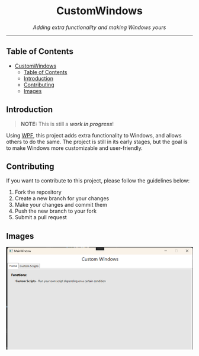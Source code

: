 # <div align="center">CustomWindows</div>

<div align="center"><i>Adding extra functionality and making Windows yours</i></div>

***

## Table of Contents

- [CustomWindows](#customwindows)
	- [Table of Contents](#table-of-contents)
	- [Introduction](#introduction)
	- [Contributing](#contributing)
	- [Images](#images)

## Introduction

> **NOTE:** This is still a ***work in progress***!

Using [WPF](https://en.wikipedia.org/wiki/Windows_Presentation_Foundation), this project adds extra functionality to Windows, and allows others to do the same. The project is still in its early stages, but the goal is to make Windows more customizable and user-friendly.

## Contributing

If you want to contribute to this project, please follow the guidelines below:

1. Fork the repository
2. Create a new branch for your changes
3. Make your changes and commit them
4. Push the new branch to your fork
5. Submit a pull request

## Images

![Image](assets/img.png)
